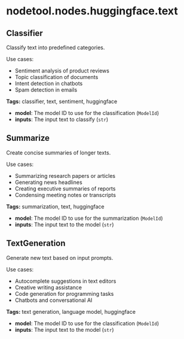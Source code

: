 # nodetool.nodes.huggingface.text

## Classifier

Classify text into predefined categories.

Use cases:
- Sentiment analysis of product reviews
- Topic classification of documents
- Intent detection in chatbots
- Spam detection in emails

**Tags:** classifier, text, sentiment, huggingface

- **model**: The model ID to use for the classification (`ModelId`)
- **inputs**: The input text to classify (`str`)

## Summarize

Create concise summaries of longer texts.

Use cases:
- Summarizing research papers or articles
- Generating news headlines
- Creating executive summaries of reports
- Condensing meeting notes or transcripts

**Tags:** summarization, text, huggingface

- **model**: The model ID to use for the summarization (`ModelId`)
- **inputs**: The input text to the model (`str`)

## TextGeneration

Generate new text based on input prompts.

Use cases:
- Autocomplete suggestions in text editors
- Creative writing assistance
- Code generation for programming tasks
- Chatbots and conversational AI

**Tags:** text generation, language model, huggingface

- **model**: The model ID to use for the classification (`ModelId`)
- **inputs**: The input text to the model (`str`)


